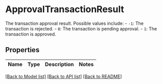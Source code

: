 # ApprovalTransactionResult

The transaction approval result. Possible values include:    - `-1`: The transaction is rejected.   - `0`: The transaction is pending approval.   - `1`: The transaction is approved. 

## Properties

Name | Type | Description | Notes
------------ | ------------- | ------------- | -------------

[[Back to Model list]](../README.md#documentation-for-models) [[Back to API list]](../README.md#documentation-for-api-endpoints) [[Back to README]](../README.md)



